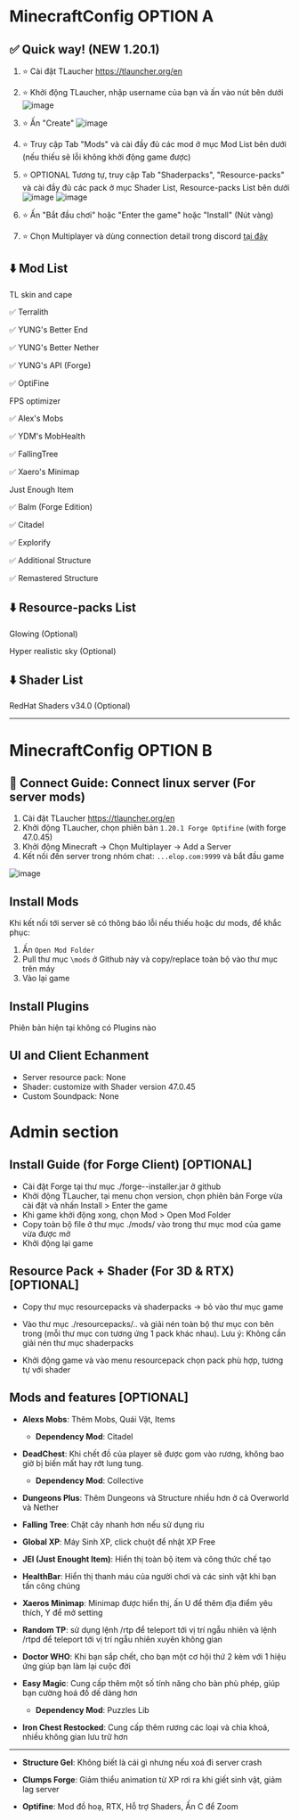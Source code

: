 # MinecraftConfig OPTION A
## ✅ Quick way! (NEW 1.20.1)
1. ⭐ Cài đặt TLaucher https://tlauncher.org/en
2. ⭐ Khởi động TLaucher, nhập username của bạn và ấn vào nút bên dưới
![image](https://github.com/ductin-dev/MinecraftConfig/assets/59552083/e95829b7-c7db-461a-80da-5e1d6ccff98c)

3. ⭐ Ấn "Create"
![image](https://github.com/ductin-dev/MinecraftConfig/assets/59552083/d7ea21cb-0473-4e83-8648-29946f0e5b4a)

4. ⭐ Truy cập Tab "Mods" và cài đầy đủ các mod ở mục Mod List bên dưới (nếu thiếu sẽ lỗi không khởi động game được)
5. ⭐ OPTIONAL Tương tự, truy cập Tab "Shaderpacks", "Resource-packs" và cài đầy đủ các pack ở mục Shader List, Resource-packs List bên dưới
![image](https://github.com/ductin-dev/MinecraftConfig/assets/59552083/d16c1a96-b142-4f1a-8222-50cb9b048cbf)
![image](https://github.com/ductin-dev/MinecraftConfig/assets/59552083/af402887-3e65-447c-87dc-7054b46a3f34)

6. ⭐ Ấn "Bắt đầu chơi" hoặc "Enter the game" hoặc "Install" (Nút vàng)
7. ⭐ Chọn Multiplayer và dùng connection detail trong discord [tại đây](https://discord.com/channels/1083571413216141413/1090331160367878214/1259540240406941859)

## ⬇️ Mod List
TL skin and cape

✅ Terralith

✅ YUNG's Better End

✅ YUNG's Better Nether

✅ YUNG's API (Forge)

✅ OptiFine

FPS optimizer

✅ Alex's Mobs

✅ YDM's MobHealth

✅ FallingTree

✅ Xaero's Minimap

Just Enough Item

✅ Balm (Forge Edition)

✅ Citadel

✅ Explorify

✅ Additional Structure

✅ Remastered Structure

## ⬇️ Resource-packs List
Glowing (Optional)

Hyper realistic sky (Optional)

## ⬇️ Shader List
RedHat Shaders v34.0 (Optional)

---
# MinecraftConfig OPTION B
## 🔑 Connect Guide: Connect linux server (For server mods)
1. Cài đặt TLaucher https://tlauncher.org/en
2. Khởi động TLaucher, chọn phiên bản ```1.20.1 Forge Optifine``` (with forge 47.0.45)
3. Khởi động Minecraft -> Chọn Multiplayer -> Add a Server
4. Kết nối đến server trong nhóm chat: ```...elop.com:9999``` và bắt đầu game

![image](https://github.com/ductin-dev/MinecraftConfig/assets/59552083/9ac7cf5f-e5d1-4644-bd6c-51310b4a9346)

## Install Mods
Khi kết nối tới server sẽ có thông báo lỗi nếu thiếu hoặc dư mods, để khắc phục:
1. Ấn ```Open Mod Folder```
2. Pull thư mục ```\mods``` ở Github này và copy/replace toàn bộ vào thư mục trên máy
3. Vào lại game

## Install Plugins
Phiên bản hiện tại không có Plugins nào

## UI and Client Echanment
- Server resource pack: None
- Shader: customize with Shader version 47.0.45
- Custom Soundpack: None

# Admin section
## Install Guide (for Forge Client) [OPTIONAL]
- Cài đặt Forge tại thư mục ./forge-<version>-installer.jar ở github
- Khởi động TLaucher, tại menu chọn version, chọn phiên bản Forge vừa cài đặt và nhấn Install > Enter the game
- Khi game khởi động xong, chọn Mod > Open Mod Folder
- Copy toàn bộ file ở thư mục ./mods/ vào trong thư mục mod của game vừa được mở
- Khởi động lại game
  
## Resource Pack + Shader (For 3D & RTX) [OPTIONAL]
- Copy thư mục resourcepacks và shaderpacks -> bỏ vào thư mục game

- Vào thư mục ./resourcepacks/.. và giải nén toàn bộ thư mục con bên trong (mỗi thư mục con tương ứng 1 pack khác nhau). Lưu ý: Không cần giải nén thư mục shaderpacks

- Khởi động game và vào menu resourcepack chọn pack phù hợp, tương tự với shader

## Mods and features [OPTIONAL]
- **Alexs Mobs**: Thêm Mobs, Quái Vật, Items
  + **Dependency Mod**: Citadel
  
- **DeadChest**: Khi chết đồ của player sẽ được gom vào rương, không bao giờ bị biến mất hay rớt lung tung.
  + **Dependency Mod**: Collective
  
- **Dungeons Plus**: Thêm Dungeons và Structure nhiều hơn ở cả Overworld và Nether
  
- **Falling Tree**: Chặt cây nhanh hơn nếu sử dụng rìu
  
- **Global XP**: Máy Sinh XP, click chuột để nhật XP Free
 
- **JEI (Just Enought Item)**: Hiển thị toàn bộ item và công thức chế tạo
  
- **HealthBar**: Hiển thị thanh máu của người chơi và các sinh vật khi bạn tấn công chúng

- **Xaeros Minimap**: Minimap được hiển thị, ấn U để thêm địa điểm yêu thích, Y để mở setting

- **Random TP**: sử dụng lệnh /rtp để teleport tới vị trí ngẫu nhiên và lệnh /rtpd để teleport tới vị trí ngẫu nhiên xuyên không gian
  
- **Doctor WHO**: Khi bạn sắp chết, cho bạn một cơ hội thứ 2 kèm với 1 hiệu ứng giúp bạn làm lại cuộc đời
  
- **Easy Magic**: Cung cấp thêm một số tính năng cho bàn phù phép, giúp bạn cường hoá đồ dế dàng hơn
  + **Dependency Mod**: Puzzles Lib
  
- **Iron Chest Restocked**: Cung cấp thêm rương các loại và chìa khoá, nhiều không gian lưu trữ hơn
_____________________________________________________________________________________
  
- **Structure Gel**: Không biết là cái gì nhưng nếu xoá đi server crash

- **Clumps Forge**: Giảm thiểu animation từ XP rơi ra khi giết sinh vật, giảm lag server
  
- **Optifine**: Mod đồ hoạ, RTX, Hỗ trợ Shaders, Ấn C để Zoom
